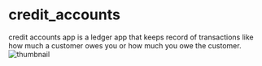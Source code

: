 # credit_accounts
credit accounts app is a ledger app that keeps record of transactions like how much a customer owes you or how much you owe the customer.
![thumbnail](https://github.com/user-attachments/assets/31fe441e-774c-4f67-b53e-3c7b44fc1a28)

